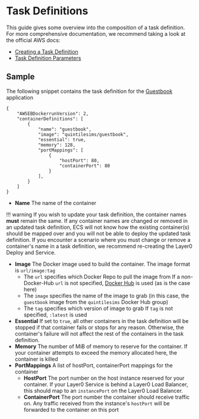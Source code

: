 # Task Definitions
This guide gives some overview into the composition of a task definition.
For more comprehensive documentation, we recommend taking a look at the official AWS docs:

* [Creating a Task Definition](http://docs.aws.amazon.com/AmazonECS/latest/developerguide/create-task-definition.html)
* [Task Definition Parameters](http://docs.aws.amazon.com/AmazonECS/latest/developerguide/task_definition_parameters.html)


## Sample
The following snippet contains the task definition for the [Guestbook](/guides/guestbook) application
```
{
    "AWSEBDockerrunVersion": 2,
    "containerDefinitions": [
        {
            "name": "guestbook",
            "image": "quintilesims/guestbook",
            "essential": true,
            "memory": 128,
            "portMappings": [
                {
                    "hostPort": 80,
                    "containerPort": 80
                }
            ],
        }
    ]
}
```

* **Name** The name of the container

!!! warning
If you wish to update your task definition, the container names **must** remain the same.
If any container names are changed or removed in an updated task definition,
ECS will not know how the existing container(s) should be mapped over and you will not be able to deploy the updated task definition.
If you encounter a scenario where you must change or remove a container's name in a task definition, we recommend re-creating the Layer0 Deploy and Service.


* **Image** The Docker image used to build the container. The image format is `url/image:tag`
    * The `url` specifies which Docker Repo to pull the image from
        If a non-Docker-Hub `url` is not specified, [Docker Hub](https://hub.docker.com/) is used (as is the case here)
    * The `image` specifies the name of the image to grab (in this case, the `guestbook` image from the `quintilesims` Docker Hub group)
    * The `tag` specifies which version of image to grab
If `tag` is not specified, `:latest` is used
* **Essential** If set to `true`, all other containers in the task definition will be stopped if that container fails or stops for any reason.
Otherwise, the container's failure will not affect the rest of the containers in the task definition.
* **Memory** The number of MiB of memory to reserve for the container.
If your container attempts to exceed the memory allocated here, the container is killed
* **PortMappings** A list of hostPort, containerPort mappings for the container
    * **HostPort** The port number on the host instance reserved for your container.
If your Layer0 Service is behind a Layer0 Load Balancer, this should map to an `instancePort` on the Layer0 Load Balancer.
    * **ContainerPort** The port number the container should receive traffic on.
Any traffic received from the instance's `hostPort` will be forwarded to the container on this port

